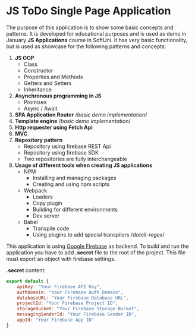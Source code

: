 # JS ToDo Single Page Application

The purpose of this application is to show some basic concepts and patterns. It is developed for educational purposes and is used as demo in January **JS Applications** course in SoftUni. It has very basic functionality, but is used as showcase for the following patterns and concepts:

1. **JS OOP**
   - Class
   - Constructor
   - Properties and Methods
   - Getters and Setters
   - Inheritance
2. **Asynchronous programming in JS**
   - Promises
   - Async / Await
3. **SPA Application Router** /*basic demo implementation*/
4. **Template engine** /*basic demo implementation*/
5. **Http requester using Fetch Api**
6. **MVC**
7. **Repository pattern**
   - Repository using firebase REST Api
   - Repository using firebase SDK
   - Two repositories are fully interchangeable
8. **Usage of different tools when creating JS applications**
   - NPM
     - Installing and managing packages
     - Creating and using npm scripts
   - Webpack
     - Loaders
     - Copy plugin
     - Building for different environments
     - Dev server
   - Babel
     - Transpile code
     - Using plugins to add special transpilers /*dotall-regex*/  

This application is using [Google Firebase](https://firebase.google.com/) as backend. To build and run the application you have to add **.secret** file to the root of the project. This file must export an object with firebase settings.

**.secret** content:

```JavaScript
export default {
    apiKey: "Your Firebase API Key",
    authDomain: "Your Firebase Auth Domain",
    databaseURL: "Your Firebase Database URL",
    projectId: "Your Firebase Project ID",
    storageBucket: "Your Firebase Storage Bucket",
    messagingSenderId: "Your Firebase Sender ID",
    appId: "Your Firebase App ID"
}
```
